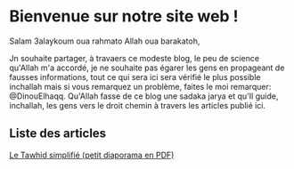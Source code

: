 # Bienvenue sur notre site web ! 

Salam 3alaykoum oua rahmato Allah oua barakatoh, 

Jn souhaite partager, à travaers ce modeste blog, le peu de science qu'Allah m'a accordé, je ne souhaite pas égarer les gens en propageant de fausses informations, tout ce qui sera ici sera vérifié le plus possible inchallah mais si vous remarquez un problème, faites le moi remarquer: @DinouElhaqq. Qu'Allah fasse de ce blog une sadaka jarya et qu'Il guide, inchallah, les gens vers le droit chemin à travers les articles publié ici. 

## Liste des articles

[Le Tawhid simplifié (petit diaporama en PDF)](https://dinelhaqq.github.io/tawhid.pdf)
